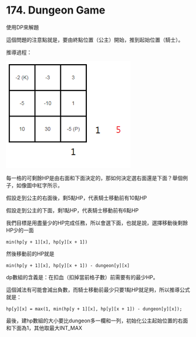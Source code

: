 # 174. Dungeon Game

使用DP來解題

這個問題的注意點就是，要由終點位置（公主）開始，推到起始位置（騎士）。

推導過程：

![dungeon](./174_01.png)

每一格的可剩餘HP是由右面和下面決定的，那如何決定選右面還是下面？舉個例子，如像圖中紅字所示，

假設走到公主的右面後，剩5點HP，代表騎士移動前有10點HP

假設走到公主的下面，剩1點HP，代表騎士移動前有6點HP

我們目標是用盡量少的HP完成任務，所以會選下面，也就是說，選擇移動後剩餘HP少的一面
```
min(hp[y + 1][x], hp[y][x + 1])
```
然後移動前的HP就是
```
min(hp[y + 1][x], hp[y][x + 1]) - dungeon[y][x]
```
dp數組的含義是：在扣血（扣掉當前格子數）前需要有的最少HP。

這個減法有可能會減出負數，而騎士移動前最少只要1點HP就足夠，所以推導公式就是：
```
hp[y][x] = max(1, min(hp[y + 1][x], hp[y][x + 1]) - dungeon[y][x]);
```

最後，建hp數組的大小要比dungeon多一欄和一列，初始化公主起始位置的右面和下面為1，其他取最大INT_MAX

